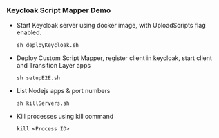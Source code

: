 ### Keycloak Script Mapper Demo

- Start Keycloak server using docker image, with UploadScripts flag enabled.
 
  ```sh deployKeycloak.sh```
- Deploy Custom Script Mapper, register client in keycloak, start client and Transition Layer apps

    ```sh setupE2E.sh```
- List Nodejs apps & port numbers
    
    ```sh killServers.sh```
- Kill processes using kill command

    ```kill <Process ID>```  
